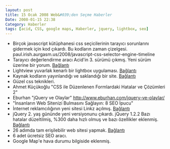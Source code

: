 ```yaml
---
layout: post
title: 15 Ocak 2008 Web&#039;den Seçme Haberler
Date: 2008-01-15 22:38
Category: Haberler
tags: [acid, CSS, google maps, Haberler, jquery, lightbox, seo]
---
```


-   Birçok javascript kütüphanesi css seçicilerinin tarayıcı sorunlarını
    gidermek için kod çıkardı. Bu kodların zaman çizelgesi. paul.irish.aurgasm.us/2008/javascript-css-selector-engine-timeline
-   Tarayıcı değerlendirme aracı Acid'in 3. sürümü çıkmış. Yeni sürüm
    üzerine bir yorum. [Bağlantı][1]
-   Lightview yuvarlak kenarlı bir lightbox uygulaması. [Bağlantı][2]
-   Kaynak kodların yayınlandığı ve saklandığı bir site. [Bağlantı][3]
-   Güzel css teknikleri.
-   Ahmet Küçükoğlu "CSS ile Düzenlenen Formlardaki Hatalar ve Çözümleri
    2" 
-   Eburhan "jQuery ve Olaylar" http://www.eburhan.com/jquery-ve-olaylar/
-   "İnsanların Web Sitenizi Bulmasını Sağlayın: 8 SEO İpucu"
-   İnternet reklamcılığının yeni sitesi Linkz açılmış. [Bağlantı][8]
-   jQuery 2. yaş gününde yeni versiyonunu çıkardı. jQuery 1.2.2 Bazı
    hatalar düzeltilmiş, %300 daha hızlı olmuş ve bazı özellikler
    eklenmiş. [Bağlantı][9]
-   26 adımda tam erişilebilir web sitesi yapmak. [Bağlantı][10]
-   6 adet ücretsiz SEO aracı.
-   Google Map'e hava durumu bilgiside eklenmiş. 


  [1]: http://ejohn.org/blog/acid3-tackles-ecmascript/ "Acid 3"
  [2]: http://www.nickstakenburg.com/projects/lightview/
    "yuvarlak kenarlı lightbox"
  [3]: http://snipplr.com/ "kaynak kodlar"
  [8]: http://www.linkz.net/ "Linkz"
  [9]: http://docs.jquery.com/Release:jQuery_1.2.2 "jQuery 1.2.2"
  [10]: http://www.webmasterworld.com/accessibility_usability/3548855.htm
    "26 adım"